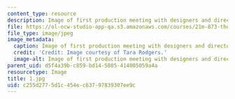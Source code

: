 ```yaml
---
content_type: resource
description: Image of first production meeting with designers and director.
file: https://ol-ocw-studio-app-qa.s3.amazonaws.com/courses/21m-873-theater-arts-topics-fall-2004-january-iap-2005/c255d2775d1c454ec63797839307ee9c_1.jpg
file_type: image/jpeg
image_metadata:
  caption: Image of first production meeting with designers and director.
  credit: 'Credit: Image courtesy of Tara Rodgers.'
  image-alt: Image of first production meeting with designers and director.
parent_uid: d5f4a39b-c859-bd14-5805-414005059a4a
resourcetype: Image
title: 1.jpg
uid: c255d277-5d1c-454e-c637-97839307ee9c
---
```

